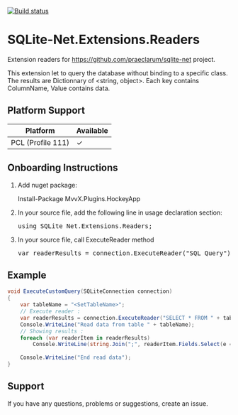 [![Build status](https://ci.appveyor.com/api/projects/status/6j1xyjwxsyp98p2i/branch/master?svg=true)](https://ci.appveyor.com/project/mathieumack/sqlite-net-extensions-readers/branch/master)

# SQLite-Net.Extensions.Readers
Extension readers for https://github.com/praeclarum/sqlite-net project.

This extension let to query the database without binding to a specific class.
The results are Dictionnary of <string, object>. Each key contains ColumnName, Value contains data.

## Platform Support

| Platform | Available 
| --- | --- |
| PCL (Profile 111) | &#x2713; |

## Onboarding Instructions 
1. Add nuget package: 

    Install-Package MvvX.Plugins.HockeyApp
2. In your source file, add the following line in usage declaration section:
    <pre>using SQLite_Net.Extensions.Readers;</pre>
3. In your source file, call ExecuteReader method
	<pre>var readerResults = connection.ExecuteReader("SQL Query");</pre>

## Example
```C#
void ExecuteCustomQuery(SQLiteConnection connection)
{
	var tableName = "<SetTableName>";
	// Execute reader :
	var readerResults = connection.ExecuteReader("SELECT * FROM " + tableName);
	Console.WriteLine("Read data from table " + tableName);
	// Showing results :
	foreach (var readerItem in readerResults)
		Console.WriteLine(string.Join(";", readerItem.Fields.Select(e => e + ":" + readerItem[e])));
		
	Console.WriteLine("End read data");
}
```

## Support
If you have any questions, problems or suggestions, create an issue.